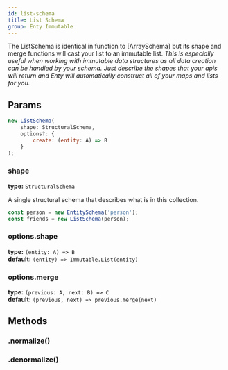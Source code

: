 ```yaml
---
id: list-schema
title: List Schema
group: Enty Immutable
---
```


The ListSchema is identical in function to [ArraySchema] but its shape and merge functions
will cast your list to an immutable list. _This is especially useful when working with immutable 
data structures as all data creation can be handled by your schema. Just describe the shapes that 
your apis will return and Enty will automatically construct all of your maps and lists for you._

## Params

```js
new ListSchema(
    shape: StructuralSchema,
    options?: {
        create: (entity: A) => B
    }
);
```

### shape 
**type:** `StructuralSchema`  

A single structural schema that describes what is in this collection.

```js
const person = new EntitySchema('person');
const friends = new ListSchema(person);
```

### options.shape 
**type:** `(entity: A) => B`  
**default:** `(entity) => Immutable.List(entity)`


### options.merge 
**type:** `(previous: A, next: B) => C`  
**default:** `(previous, next) => previous.merge(next)`


## Methods

### .normalize()
<Normalize />

### .denormalize()
<Denormalize />

